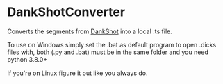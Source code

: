 # DankShotConverter
Converts the segments from [DankShot](https://github.com/Painketsu/DankShot) into a local .ts file.

To use on Windows simply set the .bat as default program to open .dicks files with, both (.py and .bat) must be in the same folder and you need python 3.8.0+

If you're on Linux figure it out like you always do.
